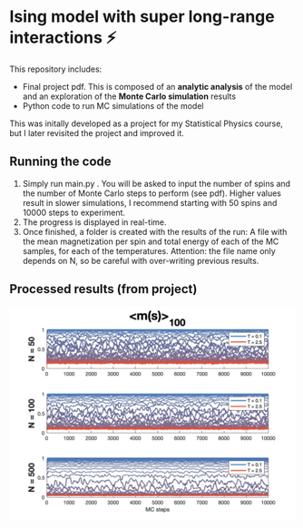 # Ising model with super long-range interactions ⚡️
This repository includes:
-  Final project pdf. This is composed of an **analytic analysis** of the model and an exploration of the **Monte Carlo simulation** results
-  Python code to run MC simulations of the model

This was initally developed as a project for my Statistical Physics course, but I later revisited the project and improved it.

## Running the code
1. Simply run main.py . You will be asked to input the number of spins and the number of Monte Carlo steps to perform (see pdf). Higher values result in slower simulations, I recommend starting with 50 spins and 10000 steps to experiment.
2. The progress is displayed in real-time.
3. Once finished, a folder is created with the results of the run: A file with the mean magnetization per spin and total energy of each of the MC samples, for each of the temperatures. Attention: the file name only depends on N, so be careful with over-writing previous results.


## Processed results (from project)
![Alt text](./images/m_evolution.jpg?raw=true "Optional Title")
